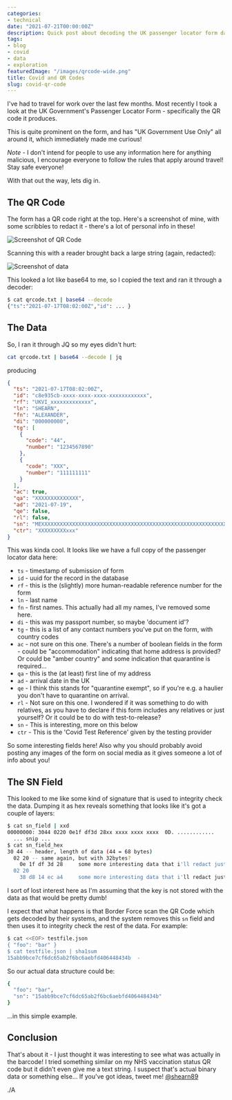 ```yaml
---
categories:
- technical
date: "2021-07-21T00:00:00Z"
description: Quick post about decoding the UK passenger locator form data
tags:
- blog
- covid
- data
- exploration
featuredImage: "/images/qrcode-wide.png"
title: Covid and QR Codes
slug: covid-qr-code
---
```

I've had to travel for work over the last few months. Most recently I took a
look at the UK Government's Passenger Locator Form - specifically the QR code
it produces.
<!--more-->
This is quite prominent on the form, and has "UK Government Use Only" all
around it, which immediately made me curious!

*Note* - I don't intend for people to use any information here for anything
malicious, I encourage everyone to follow the rules that apply around travel!
Stay safe everyone!

With that out the way, lets dig in.

## The QR Code

The form has a QR code right at the top. Here's a screenshot of mine, with some
scribbles to redact it - there's a lot of personal info in these!

![Screenshot of QR Code](/images/passenger-locator-form.png)

Scanning this with a reader brought back a large string (again, redacted):

![Screenshot of data](/images/passenger-qr-code-data.png)

This looked a lot like base64 to me, so I copied the text and ran it through a
decoder:

<!-- spellchecker-disable -->
```sh
$ cat qrcode.txt | base64 --decode
{"ts":"2021-07-17T08:02:00Z","id": ... }
```
<!-- spellchecker-enable -->

## The Data

So, I ran it through JQ so my eyes didn't hurt:

<!-- spellchecker-disable -->
```sh
cat qrcode.txt | base64 --decode | jq
```
<!-- spellchecker-enable -->
producing
<!-- spellchecker-disable -->
```json
{
  "ts": "2021-07-17T08:02:00Z",
  "id": "c8e935cb-xxxx-xxxx-xxxx-xxxxxxxxxxxx",
  "rf": "UKVI_xxxxxxxxxxxxx",
  "ln": "SHEARN",
  "fn": "ALEXANDER",
  "di": "000000000",
  "tg": [
    {
      "code": "44",
      "number": "1234567890"
    },
    {
      "code": "XXX",
      "number": "111111111"
    }
  ],
  "ac": true,
  "qa": "XXXXXXXXXXXXXX",
  "ad": "2021-07-19",
  "qe": false,
  "rl": false,
  "sn": "MEXXXXXXXXXXXXXXXXXXXXXXXXXXXXXXXXXXXXXXXXXXXXXXXXXXXXXXXXXXXXXXXXXXXXXXXXXXXXXXXXXXXXXXXXeZ+w==",
  "ctr": "XXXXXXXXXxxx"
}
```
<!-- spellchecker-enable -->

This was kinda cool. It looks like we have a full copy of the passenger locator
data here:

* `ts` - timestamp of submission of form
* `id` - uuid for the record in the database
* `rf` - this is the (slightly) more human-readable reference number for the
  form
* `ln` - last name
* `fn` - first names. This actually had all my names, I've removed some here.
* `di` - this was my passport number, so maybe 'document id'?
* `tg` - this is a list of any contact numbers you've put on the form, with
  country codes
* `ac` - not sure on this one. There's a number of boolean fields in the form -
  could be "accommodation" indicating that home address is provided? Or could
  be "amber country" and some indication that quarantine is required...
* `qa` - this is the (at least) first line of my address
* `ad` - arrival date in the UK
* `qe` - I think this stands for "quarantine exempt", so if you're e.g. a
  haulier you don't have to quarantine on arrival.
* `rl` - Not sure on this one. I wondered if it was something to do with
  relatives, as you have to declare if this form includes any relatives or just
  yourself? Or it could be to do with test-to-release?
* `sn` - This is interesting, more on this below
* `ctr` - This is the 'Covid Test Reference' given by the testing provider

So some interesting fields here! Also why you should probably avoid posting any
images of the form on social media as it gives someone a lot of info about you!

## The SN Field

This looked to me like some kind of signature that is used to integrity check
the data. Dumping it as hex reveals something that looks like it's got a couple
of layers:

<!-- spellchecker-disable -->
```sh
$ cat sn_field | xxd
00000000: 3044 0220 0e1f df3d 28xx xxxx xxxx xxxx  0D. ............
  ... snip ...
$ cat sn_field_hex
30 44 -- header, length of data (44 = 68 bytes)
  02 20 -- same again, but with 32bytes?
    0e 1f df 3d 28     some more interesting data that i'll redact just in case            ac c6 fe
  02 20
    38 d8 14 ec a4     some more interesting data that i'll redact just in case            67 99 fb
```
<!-- spellchecker-enable -->

I sort of lost interest here as I'm assuming that the key is not stored with
the data as that would be pretty dumb!

I expect that what happens is that Border Force scan the QR Code which gets
decoded by their systems, and the system removes this `sn` field and then uses
it to integrity check the rest of the data. For example:

<!-- spellchecker-disable -->
```sh
$ cat <<EOF> testfile.json
{ "foo": "bar" }
$ cat testfile.json | sha1sum
15abb9bce7cf6dc65ab2f6bc6aebfd406448434b  -
```
<!-- spellchecker-enable -->

So our actual data structure could be:

<!-- spellchecker-disable -->
```sh
{
  "foo": "bar",
  "sn": "15abb9bce7cf6dc65ab2f6bc6aebfd406448434b"
}
```
<!-- spellchecker-enable -->

...in this simple example.

## Conclusion

That's about it - I just thought it was interesting to see what was actually in
the barcode! I tried something similar on my NHS vaccination status QR code but
it didn't even give me a text string. I suspect that's actual binary data or
something else... If you've got ideas, tweet me!
[@shearn89](https://twitter.com/shearn89)

./A

